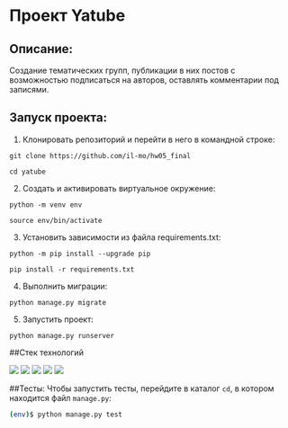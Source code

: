 # Проект Yatube

## Описание:
Создание тематических групп, публикации в них постов  с возможностью подписаться на авторов,
оставлять комментарии под записями.


## Запуск проекта:

1. Клонировать репозиторий и перейти в него в командной строке:

```
git clone https://github.com/il-mo/hw05_final
```

```
cd yatube
```

2. Cоздать и активировать виртуальное окружение:

```
python -m venv env
```

```
source env/bin/activate
```

3. Установить зависимости из файла requirements.txt:

```
python -m pip install --upgrade pip
```

```
pip install -r requirements.txt
```

4. Выполнить миграции:

```
python manage.py migrate
```

5. Запустить проект:

```
python manage.py runserver
```
##Cтек технологий

<img src="https://camo.githubusercontent.com/1d60a65352c961dc0bc3bfcddb926a34787b47ffced9bcadeaea32962297ef5a/68747470733a2f2f696d672e736869656c64732e696f2f62616467652f2d507974686f6e2d3035313232413f7374796c653d666c6174266c6f676f3d707974686f6e"> <img src="https://camo.githubusercontent.com/e3b0a2acde2315cf6389d5f30fc1ad13d74a087554a28d5193a2131d4e79d180/68747470733a2f2f696d672e736869656c64732e696f2f62616467652f2d446a616e676f2d3035313232413f7374796c653d666c6174266c6f676f3d646a616e676f266c6f676f436f6c6f723d303932453230"> <img src="https://camo.githubusercontent.com/d738d76484d50c8345c2d01e39364b707285bc7936140858e7909dfe6424efb2/68747470733a2f2f696d672e736869656c64732e696f2f62616467652f2d4353532d3035313232413f7374796c653d666c6174266c6f676f3d43535333266c6f676f436f6c6f723d313537324236"> <img src="https://camo.githubusercontent.com/c8d13e1c596a6726b1da8475a9299fac133f95ef009083b48be01f975a44987e/68747470733a2f2f696d672e736869656c64732e696f2f62616467652f2d48544d4c2d3035313232413f7374796c653d666c6174266c6f676f3d48544d4c35"> <img src="https://camo.githubusercontent.com/1a3d592707d940e585ac708278cf93823ccf24115714e2b90d27165c2abac401/68747470733a2f2f696d672e736869656c64732e696f2f62616467652f2d426f6f7473747261702d3035313232413f7374796c653d666c6174266c6f676f3d626f6f747374726170266c6f676f436f6c6f723d353633443743">

##Тесты:
Чтобы запустить тесты, перейдите в каталог `cd`, в котором находится файл `manage.py`:
```sh
(env)$ python manage.py test 
```
